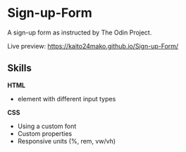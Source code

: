 # Sign-up-Form
A sign-up form as instructed by The Odin Project. 

Live preview: https://kaito24mako.github.io/Sign-up-Form/

## Skills
**HTML**
- <form> element with different input types 
**CSS**
- Using a custom font
- Custom properties
- Responsive units (%, rem, vw/vh)
